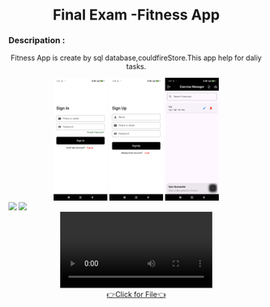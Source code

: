 <h1 align="center">
  Final Exam -Fitness App

</h1>

<div align="center">
  <h3 align="left">Descripation :</h3>
  <p>
   Fitness App is create by sql database,couldfireStore.This app help for daliy tasks.
  </p>
</div>
<div align="center">
  <img src="https://github.com/harshdusane2103/advflutterexam/blob/master/p1.png", width=21%,height=35%>
  <img src="https://github.com/harshdusane2103/advflutterexam/blob/master/p2.png", width=21%,height=35%>
    <img src="https://github.com/harshdusane2103/advflutterexam/blob/master/p3.png", width=21%,height=35%>
 
 
  
  




  
  
</div>
 <img src="https://github.com/user-attachments/assets/e658e410-510b-4ffe-894e-025b0bd63433", >
    <img src="https://github.com/user-attachments/assets/fba5807d-7d34-470b-baaf-722e3e14ed3a",>

<div align="center"> 
<video src="https://github.com/user-attachments/assets/c389195d-69fd-4f52-a873-415b0395f17b">











</div>
<div align="center"><a href="[https://github.com/harshdusane2103/advflutterexam/tree/master/lib">👉Click for File👈</a></div>

